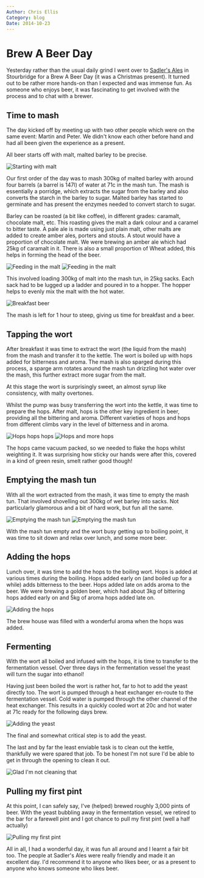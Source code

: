 ```yaml
---
Author: Chris Ellis
Category: blog
Date: 2014-10-23
---
```

# Brew A Beer Day

Yesterday rather than the usual daily grind I went over to [Sadler's Ales](http://www.sadlersales.co.uk/) 
in Stourbridge for a Brew A Beer Day (it was a Christmas present).  It turned 
out to be rather more hands-on than I expected and was immense fun.  As someone 
who enjoys beer, it was fascinating to get involved with the process and to chat 
with a brewer.

## Time to mash

The day kicked off by meeting up with two other people which were on the same 
event: Martin and Peter.  We didn't know each other before hand and had all been 
given the experience as a present.

All beer starts off with malt, malted barley to be precise.

![Starting with malt](/resources/brew/to_start_with.jpg)

Our first order of the day was to mash 300kg of malted barley with around 
four barrels (a barrel is 147l) of water at 71c in the mash tun.  The mash is 
essentially a porridge, which extracts the sugar from the barley and also 
converts the starch in the barley to sugar.  Malted barley has started to 
germinate and has present the enzymes needed to convert starch to sugar.

Barley can be roasted (a bit like coffee), in different grades: caramalt, 
chocolate malt, etc.  This roasting gives the malt a dark colour and a caramel 
to bitter taste.  A pale ale is made using just plain malt, other malts are 
added to create amber ales, porters and stouts.  A stout would have a proportion 
of chocolate malt.  We were brewing an amber ale which had 25kg of caramalt in 
it.  There is also a small proportion of Wheat added, this helps in forming the 
head of the beer.

![Feeding in the malt](/resources/brew/feeding_in_the_malt_1.jpg)
![Feeding in the malt](/resources/brew/feeding_in_the_malt_2.jpg)

This involved loading 300kg of malt into the mash tun, in 25kg sacks.  Each sack 
had to be lugged up a ladder and poured in to a hopper.  The hopper helps to 
evenly mix the malt with the hot water.

![Breakfast beer](/resources/brew/breakfast_beer.jpg)

The mash is left for 1 hour to steep, giving us time for breakfast and a beer.

## Tapping the wort

After breakfast it was time to extract the wort (the liquid from the mash) from 
the mash and transfer it to the kettle.  The wort is boiled up with hops added 
for bitterness and aroma.  The mash is also sparged during this process, a 
sparge arm rotates around the mash tun drizzling hot water over the mash, this 
further extract more sugar from the malt.

At this stage the wort is surprisingly sweet, an almost syrup like consistency, 
with malty overtones.

Whilst the pump was busy transferring the wort into the kettle, it was time to 
prepare the hops.  After malt, hops is the other key ingredient in beer, 
providing all the bittering and aroma.  Different varieties of hops and hops 
from different climbs vary in the level of bitterness and in aroma.

![Hops hops hops](/resources/brew/hops_hops_hops.jpg)
![Hops and more hops](/resources/brew/hops_more_hops.jpg)

The hops came vacuum packed, so we needed to flake the hops whilst weighting it.
It was surprising how sticky our hands were after this, covered in a kind of 
green resin, smelt rather good though!

## Emptying the mash tun

With all the wort extracted from the mash, it was time to empty the mash tun.
That involved shovelling out 300kg of wet barley into sacks.  Not particularly 
glamorous and a bit of hard work, but fun all the same.

![Emptying the mash tun](/resources/brew/emptying_the_mash_tun_1.jpg)
![Emptying the mash tun](/resources/brew/emptying_the_mash_tun_3.jpg)

With the mash tun empty and the wort busy getting up to boiling point, it was
time to sit down and relax over lunch, and some more beer.

## Adding the hops

Lunch over, it was time to add the hops to the boiling wort.  Hops is added at 
various times during the boiling.  Hops added early on (and boiled up for a 
while) adds bitterness to the beer.  Hops added late on adds aroma to the beer. 
We were brewing a golden beer, which had about 3kg of bittering hops added early
on and 5kg of aroma hops added late on.

![Adding the hops](/resources/brew/adding_the_hops_1.jpg)

The brew house was filled with a wonderful aroma when the hops was added.

## Fermenting

With the wort all boiled and infused with the hops, it is time to transfer to 
the fermentation vessel.  Over three days in the fermentation vessel the yeast 
will turn the sugar into ethanol!

Having just been boiled the wort is rather hot, far to hot to add the yeast 
directly too.  The wort is pumped through a heat exchanger en-route to the 
fermentation vessel.  Cold water is pumped through the other channel of the heat 
exchanger.  This results in a quickly cooled wort at 20c and hot water at 71c 
ready for the following days brew.

![Adding the yeast](/resources/brew/adding_the_yeast.jpg)

The final and somewhat critical step is to add the yeast.

The last and by far the least enviable task is to clean out the kettle, 
thankfully we were spared that job.  To be honest I'm not sure I'd be able to 
get in through the opening to clean it out.

![Glad I'm not cleaning that](/resources/brew/glad_im_not_cleaning_that.jpg)

## Pulling my first pint

At this point, I can safely say, I've (helped) brewed roughly 3,000 pints of 
beer.  With the yeast bubbling away in the fermentation vessel, we retired to 
the bar for a farewell pint and I got chance to pull my first pint (well a half 
actually)

![Pulling my first pint](/resources/brew/pulling_my_first_pint.jpg)

All in all, I had a wonderful day, it was fun all around and I learnt a fair 
bit too.  The people at Sadler's Ales were really friendly and made it an 
excellent day.  I'd recommend it to anyone who likes beer, or as a present to 
anyone who knows someone who likes beer.


